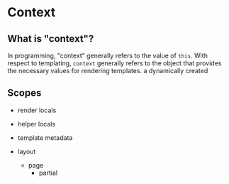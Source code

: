 # Context

## What is "context"?

In programming, "context" generally refers to the value of `this`. With respect to templating, `context` generally refers to the object that provides the necessary values for rendering templates. a dynamically created

## Scopes

- render locals
- helper locals
- template metadata



- layout
  - page
    - partial
